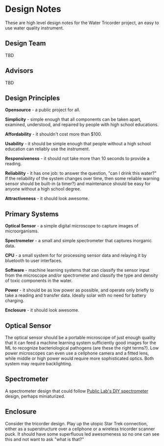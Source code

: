 Design Notes
============

These are high level design notes for the Water Tricorder project, an easy to use water quality instrument. 

Design Team
-----------

TBD

Advisors
--------

TBD

Design Principles
-----------------

**Opensource** - a public project for all. 

**Simplicity** - simple enough that all components can be taken apart, examined, understood, and
repaired by people with high school educations.

**Affordability** - it shouldn't cost more than $100.

**Usability** - it should be simple enough that people without a high school
education can reliably use the instrument.

**Responsiveness** - it should not take more than 10 seconds to provide
a reading.

**Reliability** - it has one job: to answer the question, "can I drink this water?" If
the reliability of the system changes over time, then some reliable warning sensor should be built-in (a timer?) and maintenance should be easy for anyone without a high school degree.

**Attractiveness** - it should look awesome.

Primary Systems
---------------

**Optical Sensor** - a simple digital microscope to capture images of microorganisms.

**Spectrometer** - a small and simple spectrometer that captures inorganic data.

**CPU** - a small system for for processing sensor data and relaying it by bluetooth 
to user interfaces.

**Software** - machine learning systems that can classify the sensor input from the
microscope and/or spectrometer and classify the type and density of toxic
components in the water.

**Power** - it should be as low power as possible, and operate only briefly to take a reading and transfer data. Ideally solar with no need for battery charging. 

**Enclosure** - it should look awesome.


Optical Sensor
--------------

The optical sensor should be a portable microscope of just enough quality that
it can feed a machine learning system sufficiently good images for the ML to
recognize bacteriological pathogens (are these the right terms?). Low power
microscopes can even use a cellphone camera and a fitted lens, while middle 
or high power would require more sophisticated optics. Both system may require
backlighting.


Spectrometer
------------

A spectrometer design that could follow [Public Lab's DIY spectrometer](https://publiclab.org/wiki/spectrometry) design,
perhaps miniaturized.


Enclosure
---------

Consider the tricorder design. Play up the utopic Star Trek connection, either
as a superstructure over a cellphone or a wireless tricorder scanner puck. It
should have some superfluous led awesomeness so no one can see this and not want
to ask "what is that?"


